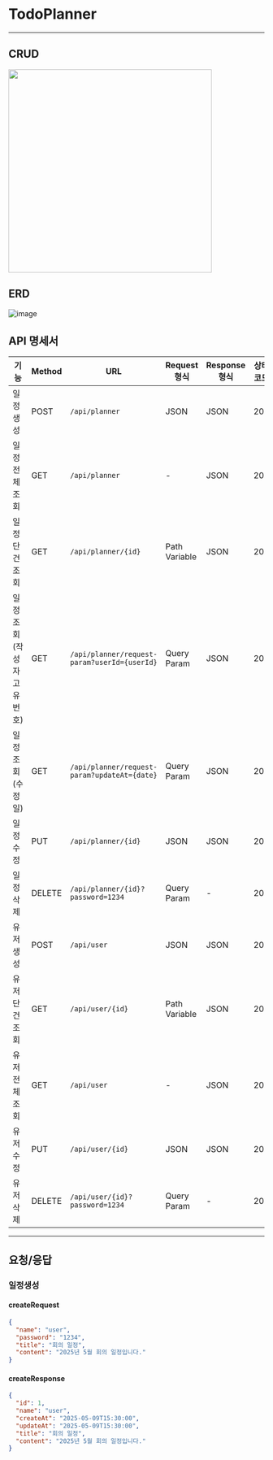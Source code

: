 # TodoPlanner

---
## CRUD
<img src="https://github.com/user-attachments/assets/e0efbcf8-4eec-43be-a44f-31895365824f" width="400"/>

## ERD
![image](https://github.com/user-attachments/assets/a494b84d-cda7-4bb1-bdd4-c0079ffda5e3)


##  API 명세서

| 기능             | Method | URL                                          | Request 형식    | Response 형식 | 상태코드 |
|----------------|--------|----------------------------------------------|---------------|-------------|------|
| 일정 생성          | POST   | `/api/planner`                               | JSON          | JSON        | 201  |
| 일정 전체 조회       | GET    | `/api/planner`                               | -             | JSON        | 200  |
| 일정 단건 조회       | GET    | `/api/planner/{id}`                          | Path Variable | JSON        | 200  |
| 일정 조회(작성자고유번호) | GET    | `/api/planner/request-param?userId={userId}` | Query Param   | JSON        | 200  |
| 일정 조회(수정일)     | GET    | `/api/planner/request-param?updateAt={date}` | Query Param   | JSON        | 200  |
| 일정 수정          | PUT    | `/api/planner/{id}`                          | JSON          | JSON        | 200  |
| 일정 삭제          | DELETE | `/api/planner/{id}?password=1234`            | Query Param   | -           | 204  |
| 유저 생성          | POST   | `/api/user`                                  | JSON          | JSON        | 201  |
| 유저 단건 조회       | GET    | `/api/user/{id}`                             | Path Variable | JSON        | 200  |
| 유저 전체 조회       | GET    | `/api/user`                                  | -             | JSON        | 200  |
| 유저 수정          | PUT    | `/api/user/{id}`                             | JSON          | JSON        | 200  |
| 유저 삭제          | DELETE | `/api/user/{id}?password=1234`               | Query Param   | -           | 204  |

---

##  요청/응답
### 일정생성
####  createRequest
```json
{
  "name": "user",
  "password": "1234",
  "title": "회의 일정",
  "content": "2025년 5월 회의 일정입니다."
}
```

####  createResponse
```json
{
  "id": 1,
  "name": "user",
  "createAt": "2025-05-09T15:30:00",
  "updateAt": "2025-05-09T15:30:00",
  "title": "회의 일정",
  "content": "2025년 5월 회의 일정입니다."
}
```
